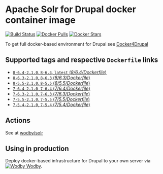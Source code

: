 # Apache Solr for Drupal docker container image 

[![Build Status](https://travis-ci.org/wodby/drupal-solr.svg?branch=master)](https://travis-ci.org/wodby/drupal-solr)
[![Docker Pulls](https://img.shields.io/docker/pulls/wodby/drupal-solr.svg)](https://hub.docker.com/r/wodby/drupal-solr)
[![Docker Stars](https://img.shields.io/docker/stars/wodby/drupal-solr.svg)](https://hub.docker.com/r/wodby/drupal-solr)

To get full docker-based environment for Drupal see [Docker4Drupal](http://docker4drupal.org)

## Supported tags and respective `Dockerfile` links

- [`8-6.4-2.1.0`, `8-6.4`, `latest` (*8/6.4/Dockerfile*)](https://github.com/wodby/drupal-solr/tree/master/8/6.4/Dockerfile)
- [`8-6.3-2.1.0`, `8-6.3` (*8/6.3/Dockerfile*)](https://github.com/wodby/drupal-solr/tree/master/8/6.3/Dockerfile)
- [`8-5.5-2.1.0`, `8-5.5` (*8/5.5/Dockerfile*)](https://github.com/wodby/drupal-solr/tree/master/8/5.5/Dockerfile)
- [`7-6.4-2.1.0`, `7-6.4` (*7/6.4/Dockerfile*)](https://github.com/wodby/drupal-solr/tree/master/7/6.4/Dockerfile)
- [`7-6.3-2.1.0`, `7-6.3` (*7/6.3/Dockerfile*)](https://github.com/wodby/drupal-solr/tree/master/7/6.3/Dockerfile)
- [`7-5.5-2.1.0`, `7-5.5` (*7/5.5/Dockerfile*)](https://github.com/wodby/drupal-solr/tree/master/7/5.5/Dockerfile)
- [`7-5.4-2.1.0`, `7-5.4` (*7/5.4/Dockerfile*)](https://github.com/wodby/drupal-solr/tree/master/7/5.4/Dockerfile)

## Actions

See at [wodby/solr](https://github.com/wodby/solr) 

## Using in production

Deploy docker-based infrastructure for Drupal to your own server via [![Wodby](https://www.google.com/s2/favicons?domain=wodby.com) Wodby](https://wodby.com).
